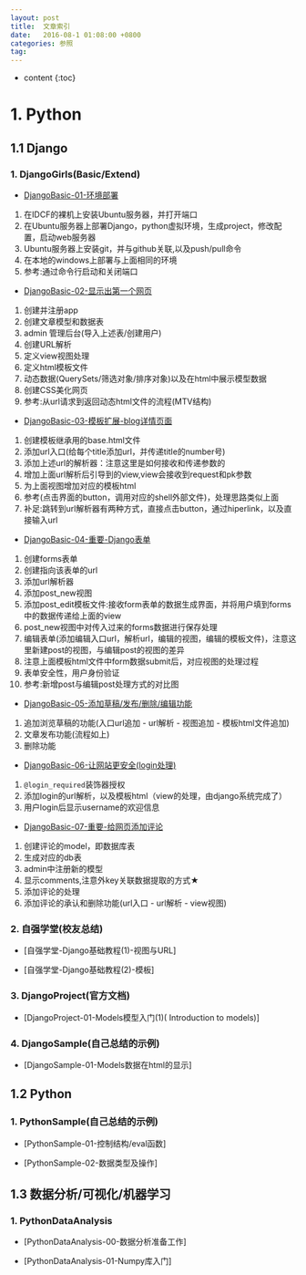 ```yaml
---
layout: post
title:  文章索引
date:   2016-08-1 01:08:00 +0800
categories: 参照
tag:
---
```

* content
{:toc}


# <i class="fa fa-cubes" style="font-size:1em;"></i> 1. Python
## <i class="fa fa-cube" style="font-size:1em;"></i> 1.1 Django

### 1. DjangoGirls(Basic/Extend)
- [DjangoBasic-01-环境部署](https://utanesuke0612.github.io/2017/08/11/DjangoBasic_01/)
1. 在IDCF的裸机上安装Ubuntu服务器，并打开端口
2. 在Ubuntu服务器上部署Django，python虚拟环境，生成project，修改配置，启动web服务器
3. Ubuntu服务器上安装git，并与github关联,以及push/pull命令
4. 在本地的windows上部署与上面相同的环境
5. 参考:通过命令行启动和关闭端口

- [DjangoBasic-02-显示出第一个网页](https://utanesuke0612.github.io/2017/08/12/DjangoBasic_02/)
1. 创建并注册app
2. 创建文章模型和数据表
3. admin 管理后台(导入上述表/创建用户)
4. 创建URL解析
5. 定义view视图处理
6. 定义html模板文件
7. 动态数据(QuerySets/筛选对象/排序对象)以及在html中展示模型数据
8. 创建CSS美化网页
9. 参考:从url请求到返回动态html文件的流程(MTV结构)

- [DjangoBasic-03-模板扩展-blog详情页面](https://utanesuke0612.github.io/2017/08/12/DjangoBasic_03/)
1. 创建模板继承用的base.html文件
2. 添加url入口(给每个title添加url，并传递title的number号)
3. 添加上述url的解析器：注意这里是如何接收和传递参数的
4. 增加上面url解析后引导到的view,view会接收到request和pk参数
5. 为上面视图增加对应的模板html
6. 参考(点击界面的button，调用对应的shell外部文件)，处理思路类似上面
7. 补足:跳转到url解析器有两种方式，直接点击button，通过hiperlink，以及直接输入url

- [DjangoBasic-04-重要-Django表单](https://utanesuke0612.github.io/2017/08/15/DjangoBasic_04/)
1. 创建forms表单
2. 创建指向该表单的url
3. 添加url解析器
4. 添加post_new视图
5. 添加post_edit模板文件:接收form表单的数据生成界面，并将用户填到forms中的数据传递给上面的view
6. post_new视图中对传入过来的forms数据进行保存处理
7. 编辑表单(添加编辑入口url，解析url，编辑的视图，编辑的模板文件)，注意这里新建post的视图，与编辑post的视图的差异
8. 注意上面模板html文件中form数据submit后，对应视图的处理过程
9. 表单安全性，用户身份验证
10. 参考:新增post与编辑post处理方式的对比图

- [DjangoBasic-05-添加草稿/发布/删除/编辑功能](https://utanesuke0612.github.io/2017/08/18/DjangoBasic_05/)
1. 追加浏览草稿的功能(入口url追加 - url解析 - 视图追加 - 模板html文件追加)
2. 文章发布功能(流程如上)
3. 删除功能

- [DjangoBasic-06-让网站更安全(login处理)](https://utanesuke0612.github.io/2017/08/18/DjangoBasic_06/)
1. `@login_required`装饰器授权
2. 添加login的url解析，以及模板html（view的处理，由django系统完成了）
3. 用户login后显示username的欢迎信息

- [DjangoBasic-07-重要-给网页添加评论](https://utanesuke0612.github.io/2017/08/18/DjangoBasic_07/)
1. 创建评论的model，即数据库表
2. 生成对应的db表
3. admin中注册新的模型
4. 显示comments,注意外key关联数据提取的方式★
5. 添加评论的处理
6. 添加评论的承认和删除功能(url入口 - url解析 - view视图)

### 2. 自强学堂(校友总结)
- [自强学堂-Django基础教程(1)-视图与URL]

- [自强学堂-Django基础教程(2)-模板]


### 3. DjangoProject(官方文档)
- [DjangoProject-01-Models模型入门(1)( Introduction to models)]

### 4. DjangoSample(自己总结的示例)
- [DjangoSample-01-Models数据在html的显示]




## <i class="fa fa-cube" style="font-size:1em;"></i> 1.2 Python

### 1. PythonSample(自己总结的示例)
- [PythonSample-01-控制结构/eval函数]

- [PythonSample-02-数据类型及操作]


## <i class="fa fa-cube" style="font-size:1em;"></i> 1.3 数据分析/可视化/机器学习

### 1. PythonDataAnalysis
- [PythonDataAnalysis-00-数据分析准备工作]

- [PythonDataAnalysis-01-Numpy库入门]
